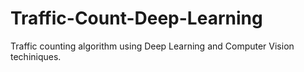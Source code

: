 # Traffic-Count-Deep-Learning
Traffic counting algorithm using Deep Learning and Computer Vision techiniques.
